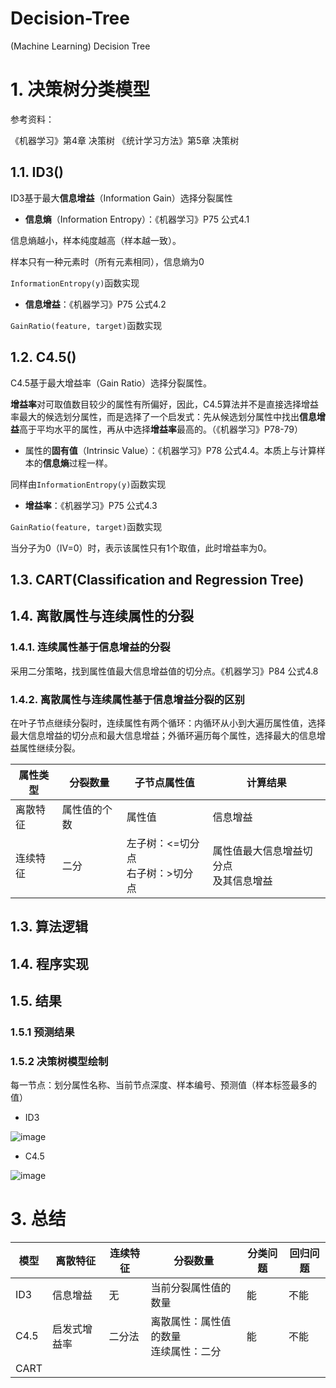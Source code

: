 # Decision-Tree
(Machine Learning) Decision Tree


# 1. 决策树分类模型

参考资料：

《机器学习》第4章 决策树
《统计学习方法》第5章 决策树

## 1.1. ID3()

ID3基于最大**信息增益**（Information Gain）选择分裂属性

- **信息熵**（Information Entropy）：《机器学习》P75 公式4.1

信息熵越小，样本纯度越高（样本越一致）。

样本只有一种元素时（所有元素相同），信息熵为0

```InformationEntropy(y)```函数实现


- **信息增益**：《机器学习》P75 公式4.2

```GainRatio(feature, target)```函数实现


## 1.2. C4.5()

C4.5基于最大增益率（Gain Ratio）选择分裂属性。

**增益率**对可取值数目较少的属性有所偏好，因此，C4.5算法并不是直接选择增益率最大的候选划分属性，而是选择了一个启发式：先从候选划分属性中找出**信息增益**高于平均水平的属性，再从中选择**增益率**最高的。（《机器学习》P78-79）

- 属性的**固有值**（Intrinsic Value）：《机器学习》P78 公式4.4。本质上与计算样本的**信息熵**过程一样。

同样由```InformationEntropy(y)```函数实现

- **增益率**：《机器学习》P75 公式4.3

```GainRatio(feature, target)```函数实现

当分子为0（IV=0）时，表示该属性只有1个取值，此时增益率为0。


## 1.3. CART(Classification and Regression Tree)



## 1.4. 离散属性与连续属性的分裂

### 1.4.1. 连续属性基于信息增益的分裂

采用二分策略，找到属性值最大信息增益值的切分点。《机器学习》P84 公式4.8

### 1.4.2. 离散属性与连续属性基于信息增益分裂的区别

在叶子节点继续分裂时，连续属性有两个循环：内循环从小到大遍历属性值，选择最大信息增益的切分点和最大信息增益；外循环遍历每个属性，选择最大的信息增益属性继续分裂。



属性类型 | 分裂数量   | 子节点属性值                          | 计算结果                                 
--      |--          |--                                    |--                                        
离散特征 |属性值的个数 | 属性值                               | 信息增益                                 
连续特征 |二分        | 左子树：<=切分点 </br> 右子树：>切分点 | 属性值最大信息增益切分点</br> 及其信息增益  




## 1.3. 算法逻辑


## 1.4. 程序实现


## 1.5. 结果

### 1.5.1 预测结果

### 1.5.2 决策树模型绘制

每一节点：划分属性名称、当前节点深度、样本编号、预测值（样本标签最多的值）

- ID3 
 
![image](image/ID3_DecisionTreeClassifier.PNG)

- C4.5 

![image](image/C4.5_DecisionTreeClassifier.PNG)



# 3. 总结

模型  |  离散特征   | 连续特征   | 分裂数量                                | 分类问题 | 回归问题 
--    |--          |--         |--                                       |--       |--       
ID3   |信息增益     |无         |当前分裂属性值的数量                       |能       |不能        
C4.5  |启发式增益率 |二分法      |离散属性：属性值的数量</br> 连续属性：二分  |能       |不能    
CART  | |      |  |       |    








